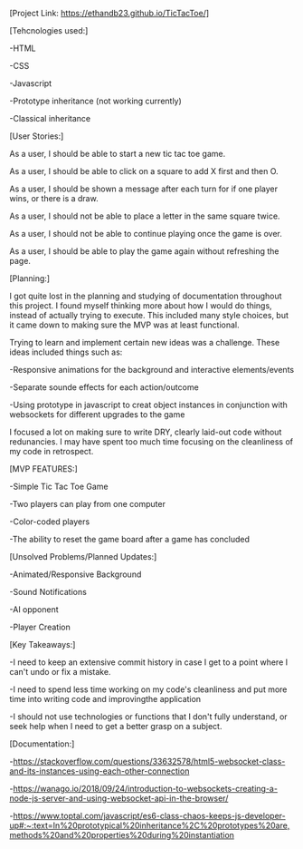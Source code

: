 [Project Link: https://ethandb23.github.io/TicTacToe/]

[Tehcnologies used:]

-HTML

-CSS

-Javascript

-Prototype inheritance (not working currently)

-Classical inheritance






[User Stories:]

As a user, I should be able to start a new tic tac toe game.

As a user, I should be able to click on a square to add X first and then O.

As a user, I should be shown a message after each turn for if one player wins, or there is a draw.

As a user, I should not be able to place a letter in the same square twice.

As a user, I should not be able to continue playing once the game is over.

As a user, I should be able to play the game again without refreshing the page.



[Planning:]

I got quite lost in the planning and studying of documentation throughout this project. I found myself thinking more about how I would do things, 
instead of actually trying to execute. This included many style choices, but it came down to making sure the MVP was at least functional.

Trying to learn and implement certain new ideas was a challenge. These ideas included things such as:

-Responsive animations for the background and interactive elements/events

-Separate sounde effects for each action/outcome

-Using prototype in javascript to creat object instances in conjunction with websockets for different upgrades to the game


I focused a lot on making sure to write DRY, clearly laid-out code without redunancies. I may have spent too much time focusing on the cleanliness of my code in retrospect. 











[MVP FEATURES:]

-Simple Tic Tac Toe Game

-Two players can play from one computer

-Color-coded players 

-The ability to reset the game board after a game has concluded









[Unsolved Problems/Planned Updates:]

-Animated/Responsive Background

-Sound Notifications

-AI opponent

-Player Creation









[Key Takeaways:]

-I need to keep an extensive commit history in case I get to a point where I can't undo or fix a mistake.

-I need to spend less time working on my code's cleanliness and put more time into writing code and improvingthe application

-I should not use technologies or functions that I don't fully understand, or seek help when I need to get a better grasp on a subject.



[Documentation:]

-https://stackoverflow.com/questions/33632578/html5-websocket-class-and-its-instances-using-each-other-connection

-https://wanago.io/2018/09/24/introduction-to-websockets-creating-a-node-js-server-and-using-websocket-api-in-the-browser/

-https://www.toptal.com/javascript/es6-class-chaos-keeps-js-developer-up#:~:text=In%20prototypical%20inheritance%2C%20prototypes%20are,methods%20and%20properties%20during%20instantiation
